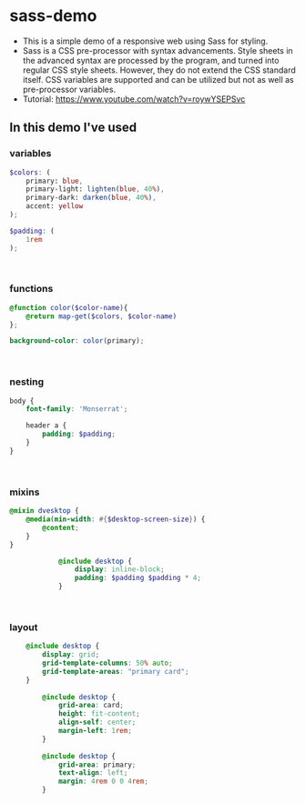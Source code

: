 # sass-demo
- This is a simple demo of a responsive web using Sass for styling.
- Sass is a CSS pre-processor with syntax advancements. Style sheets in the advanced syntax are processed by the program, and turned into regular CSS style sheets. However, they do not extend the CSS standard itself.
CSS variables are supported and can be utilized but not as well as pre-processor variables.
- Tutorial: https://www.youtube.com/watch?v=roywYSEPSvc


## In this demo I've used
### variables
``` scss
$colors: (
    primary: blue,
    primary-light: lighten(blue, 40%),
    primary-dark: darken(blue, 40%),
    accent: yellow
);

$padding: (
    1rem
);
``` 

&nbsp;
### functions
``` scss
@function color($color-name){
    @return map-get($colors, $color-name)
};

background-color: color(primary);
```

&nbsp;
### nesting
``` scss
body {
    font-family: 'Monserrat';

    header a {
        padding: $padding;
    }
}
```

&nbsp;
### mixins
``` scss
@mixin dvesktop {
    @media(min-width: #{$desktop-screen-size}) {
        @content;
    }   
}

            @include desktop {
                display: inline-block;
                padding: $padding $padding * 4;
            }
```

&nbsp;
### layout

``` scss
    @include desktop {
        display: grid;
        grid-template-columns: 50% auto;
        grid-template-areas: "primary card";
    }
    
        @include desktop {
            grid-area: card;
            height: fit-content;
            align-self: center;
            margin-left: 1rem;
        }
        
        @include desktop {
            grid-area: primary;
            text-align: left;
            margin: 4rem 0 0 4rem;
        }
```
